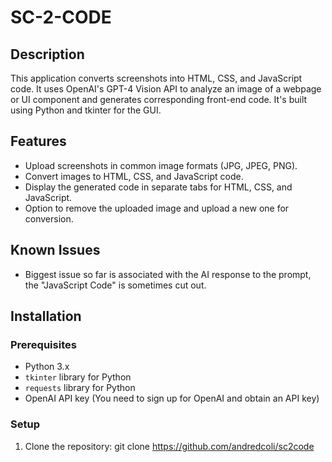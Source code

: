 # SC-2-CODE

## Description
This application converts screenshots into HTML, CSS, and JavaScript code. It uses OpenAI's GPT-4 Vision API to analyze an image of a webpage or UI component and generates corresponding front-end code. It's built using Python and tkinter for the GUI.

## Features
- Upload screenshots in common image formats (JPG, JPEG, PNG).
- Convert images to HTML, CSS, and JavaScript code.
- Display the generated code in separate tabs for HTML, CSS, and JavaScript.
- Option to remove the uploaded image and upload a new one for conversion.

## Known Issues
- Biggest issue so far is associated with the AI response to the prompt, the "JavaScript Code" is sometimes cut out.

## Installation

### Prerequisites
- Python 3.x
- `tkinter` library for Python
- `requests` library for Python
- OpenAI API key (You need to sign up for OpenAI and obtain an API key)

### Setup
1. Clone the repository: git clone https://github.com/andredcoli/sc2code
